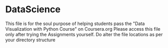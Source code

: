 # DataScience
This file is for the soul purpose of helping students pass the "Data Visualization with Python Course" on Coursera.org
Please access this file only after trying the Assignments yourself.
Do alter the file locations as per your directory structure
